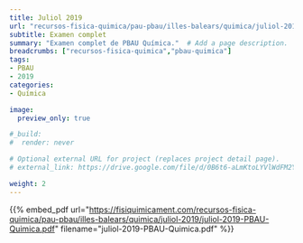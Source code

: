 ```yaml
---
title: Juliol 2019
url: "recursos-fisica-quimica/pau-pbau/illes-balears/quimica/juliol-2019"
subtitle: Examen complet
summary: "Examen complet de PBAU Química."  # Add a page description.
breadcrumbs: ["recursos-fisica-quimica","pbau-quimica"]
tags:
- PBAU
- 2019
categories:
- Química

image:
  preview_only: true

#_build:
#  render: never

# Optional external URL for project (replaces project detail page).
# external_link: https://drive.google.com/file/d/0B6t6-aLmKtoLYVlWdFM2Ym5fV28/view

weight: 2
---
```


{{% embed_pdf url="https://fisiquimicament.com/recursos-fisica-quimica/pau-pbau/illes-balears/quimica/juliol-2019/juliol-2019-PBAU-Quimica.pdf" filename="juliol-2019-PBAU-Quimica.pdf" %}}